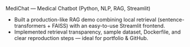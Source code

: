 MediChat — Medical Chatbot (Python, NLP, RAG, Streamlit)
- Built a production-like RAG demo combining local retrieval (sentence-transformers + FAISS) with an easy-to-use Streamlit frontend.
- Implemented retrieval transparency, sample dataset, Dockerfile, and clear reproduction steps — ideal for portfolio & GitHub.
